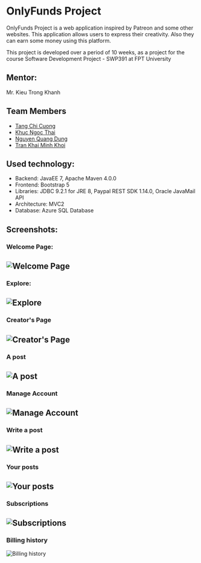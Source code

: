 # OnlyFunds Project

OnlyFunds Project is a web application inspired by Patreon and some other websites. This application allows users to express their creativity.
Also they can earn some money using this platform.
<br>

This project is developed over a period of 10 weeks, as a project for the course Software Development Project - SWP391 at FPT University

## Mentor: 
Mr. Kieu Trong Khanh

## Team Members
- [Tang Chi Cuong](https://www.facebook.com/chicuong.tang.9022)
- [Khuc Ngoc Thai](https://www.facebook.com/khucngocthai)
- [Nguyen Quang Dung](https://www.facebook.com/Aeterna212)
- [Tran Khai Minh Khoi](https://www.facebook.com/profile.php?id=100013237866089)

## Used technology:
- Backend: JavaEE 7, Apache Maven 4.0.0
- Frontend: Bootstrap 5
- Libraries: JDBC 9.2.1 for JRE 8, Paypal REST SDK 1.14.0, Oracle JavaMail API
- Architecture: MVC2
- Database: Azure SQL Database

## Screenshots:
### Welcome Page:
![Welcome Page](https://user-images.githubusercontent.com/77531153/127980839-0a046a8b-afab-4d0b-b693-9979e15d83ac.png)
----
### Explore:
![Explore](https://user-images.githubusercontent.com/77531153/127981053-3f7f653c-3a1c-4411-baad-8ee17161d651.png)
----
### Creator's Page
![Creator's Page](https://user-images.githubusercontent.com/77531153/127980964-0eab49e1-336b-4982-ac1f-97ffdbf9506b.png)
----
### A post
![A post](https://user-images.githubusercontent.com/77531153/127981270-8d04ec54-d505-450e-9f8a-2b3b45e6f3a4.png)
----
### Manage Account
![Manage Account](https://user-images.githubusercontent.com/77531153/127981552-e21f1220-8e4c-4c8c-8627-0303b474f35f.png)
----
### Write a post
![Write a post](https://user-images.githubusercontent.com/77531153/127981631-2afe6b13-69c0-4da8-a0fc-c5ff2c05d70e.png)
----
### Your posts
![Your posts](https://user-images.githubusercontent.com/77531153/127981143-94e99b5c-363e-466f-9d62-2eae69b56fae.png)
----
### Subscriptions
![Subscriptions](https://user-images.githubusercontent.com/77531153/127981346-25c09edf-0b43-4043-991a-3f8c0be70b0b.png)
----
### Billing history
![Billing history](https://user-images.githubusercontent.com/77531153/127981412-597b0df3-d68b-448c-a2bd-8d6a3797d3ef.png)
